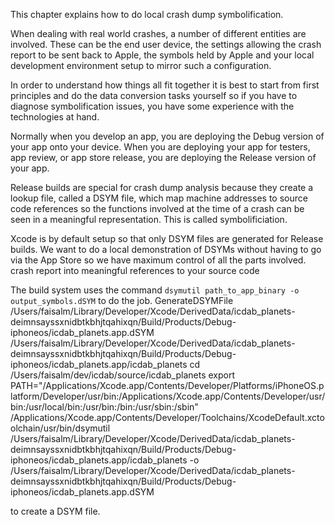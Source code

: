This chapter explains how to do local crash dump symbolification.

When dealing with real world crashes, a number of different entities are involved.  These can be the end user device, the settings allowing the crash report to be sent back to Apple, the symbols held by Apple and your local development environment setup to mirror such a configuration.

In order to understand how things all fit together it is best to start from first principles and do the data conversion tasks yourself so if you have to diagnose symbolification issues, you have some experience with the technologies at hand.

Normally when you develop an app, you are deploying the Debug version of your app onto your device.  When you are deploying your app for testers, app review, or app store release, you are deploying the Release version of your app.

Release builds are special for crash dump analysis because they create a lookup
file, called a DSYM file, which map machine addresses to source code references
so the functions involved at the time of a crash can be seen in a meaningful
representation.  This is called symbolificiation.

Xcode is by default setup so that only DSYM files are generated for Release
builds.  We want to do a local demonstration of DSYMs without having to go
via the App Store so we have maximum control of all the parts involved.
crash report into meaningful references to your source code

The build system uses the command `dsymutil path_to_app_binary -o output_symbols.dSYM` to do the job.
GenerateDSYMFile /Users/faisalm/Library/Developer/Xcode/DerivedData/icdab_planets-deimnsayssxnidbtkbhjtqahixqn/Build/Products/Debug-iphoneos/icdab_planets.app.dSYM /Users/faisalm/Library/Developer/Xcode/DerivedData/icdab_planets-deimnsayssxnidbtkbhjtqahixqn/Build/Products/Debug-iphoneos/icdab_planets.app/icdab_planets
    cd /Users/faisalm/dev/icdab/source/icdab_planets
    export PATH="/Applications/Xcode.app/Contents/Developer/Platforms/iPhoneOS.platform/Developer/usr/bin:/Applications/Xcode.app/Contents/Developer/usr/bin:/usr/local/bin:/usr/bin:/bin:/usr/sbin:/sbin"
    /Applications/Xcode.app/Contents/Developer/Toolchains/XcodeDefault.xctoolchain/usr/bin/dsymutil /Users/faisalm/Library/Developer/Xcode/DerivedData/icdab_planets-deimnsayssxnidbtkbhjtqahixqn/Build/Products/Debug-iphoneos/icdab_planets.app/icdab_planets -o /Users/faisalm/Library/Developer/Xcode/DerivedData/icdab_planets-deimnsayssxnidbtkbhjtqahixqn/Build/Products/Debug-iphoneos/icdab_planets.app.dSYM

to create a DSYM file.

